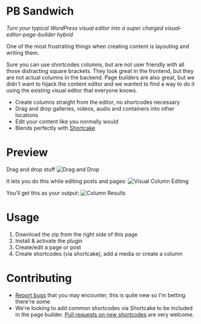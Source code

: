 # PB Sandwich
*Turn your typical WordPress visual editor into a super charged visual-editor-page-builder hybrid*

One of the most frustrating things when creating content is layouting and writing them.

Sure you can use shortcodes columns, but are not user friendly with all those distracting square brackets. They look great in the frontend, but they are not actual columns in the backend. Page builders are also great, but we didn't want to hijack the content editor and we wanted to find a way to do it using the existing visual editor that everyone knows.

* Create columns straight from the editor, no shortcodes necessary
* Drag and drop galleries, videos, audio and containers into other locations
* Edit your content like you normally would
* Blends perfectly with [Shortcake](https://github.com/fusioneng/Shortcake)

# Preview

Drag and drop stuff
![Drag and Drop](https://raw.githubusercontent.com/gambitph/Page-Builder-Sandwich/master/preview/drag-and-drop.jpg)

It lets you do this while editing posts and pages:
![Visual Column Editing](https://raw.githubusercontent.com/gambitph/Shortcodeless-Columns/master/preview/visual-editor.jpg)

You'll get this as your output:
![Column Results](https://raw.githubusercontent.com/gambitph/Shortcodeless-Columns/master/preview/frontend.jpg)

# Usage

1. Download the zip from the right side of this page
2. Install & activate the plugin
3. Create/edit a page or post
4. Create shortcodes (via shortcake), add a media or create a column

# Contributing

* [Report bugs](https://github.com/gambitph/Page-Builder-Sandwich/issues) that you may encounter, this is quite new so I'm betting there're some
* We're looking to add common shortcodes via Shortcake to be included in the page builder. [Pull requests on new shortcodes](https://github.com/gambitph/Page-Builder-Sandwich/pulls) are very welcome.
